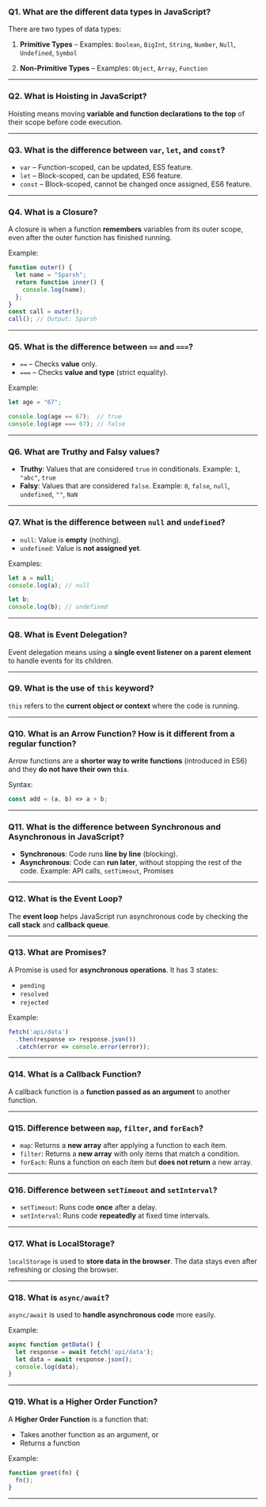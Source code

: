 ### Q1. What are the different data types in JavaScript?

There are two types of data types:

1. **Primitive Types** –
   Examples: `Boolean`, `BigInt`, `String`, `Number`, `Null`, `Undefined`, `Symbol`

2. **Non-Primitive Types** –
   Examples: `Object`, `Array`, `Function`

---

### Q2. What is Hoisting in JavaScript?

Hoisting means moving **variable and function declarations to the top** of their scope before code execution.

---

### Q3. What is the difference between `var`, `let`, and `const`?

* `var` – Function-scoped, can be updated, ES5 feature.
* `let` – Block-scoped, can be updated, ES6 feature.
* `const` – Block-scoped, cannot be changed once assigned, ES6 feature.

---

### Q4. What is a Closure?

A closure is when a function **remembers** variables from its outer scope, even after the outer function has finished running.

Example:

```js
function outer() {
  let name = "Sparsh";
  return function inner() {
    console.log(name);
  };
}
const call = outer();
call(); // Output: Sparsh
```

---

### Q5. What is the difference between `==` and `===`?

* `==` – Checks **value** only.
* `===` – Checks **value and type** (strict equality).

Example:

```js
let age = "67";

console.log(age == 67);  // true
console.log(age === 67); // false
```

---

### Q6. What are Truthy and Falsy values?

* **Truthy**: Values that are considered `true` in conditionals.
  Example: `1`, `"abc"`, `true`
* **Falsy**: Values that are considered `false`.
  Example: `0`, `false`, `null`, `undefined`, `""`, `NaN`

---

### Q7. What is the difference between `null` and `undefined`?

* `null`: Value is **empty** (nothing).
* `undefined`: Value is **not assigned yet**.

Examples:

```js
let a = null;
console.log(a); // null

let b;
console.log(b); // undefined
```

---

### Q8. What is Event Delegation?

Event delegation means using a **single event listener on a parent element** to handle events for its children.

---

### Q9. What is the use of `this` keyword?

`this` refers to the **current object or context** where the code is running.

---

### Q10. What is an Arrow Function? How is it different from a regular function?

Arrow functions are a **shorter way to write functions** (introduced in ES6) and they **do not have their own `this`**.

Syntax:

```js
const add = (a, b) => a + b;
```

---

### Q11. What is the difference between Synchronous and Asynchronous in JavaScript?

* **Synchronous**: Code runs **line by line** (blocking).
* **Asynchronous**: Code can **run later**, without stopping the rest of the code.
  Example: API calls, `setTimeout`, Promises

---

### Q12. What is the Event Loop?

The **event loop** helps JavaScript run asynchronous code by checking the **call stack** and **callback queue**.

---

### Q13. What are Promises?

A Promise is used for **asynchronous operations**. It has 3 states:

* `pending`
* `resolved`
* `rejected`

Example:

```js
fetch('api/data')
  .then(response => response.json())
  .catch(error => console.error(error));
```

---

### Q14. What is a Callback Function?

A callback function is a **function passed as an argument** to another function.

---

### Q15. Difference between `map`, `filter`, and `forEach`?

* `map`: Returns a **new array** after applying a function to each item.
* `filter`: Returns a **new array** with only items that match a condition.
* `forEach`: Runs a function on each item but **does not return** a new array.

---

### Q16. Difference between `setTimeout` and `setInterval`?

* `setTimeout`: Runs code **once** after a delay.
* `setInterval`: Runs code **repeatedly** at fixed time intervals.

---

### Q17. What is LocalStorage?

`localStorage` is used to **store data in the browser**. The data stays even after refreshing or closing the browser.

---

### Q18. What is `async/await`?

`async/await` is used to **handle asynchronous code** more easily.

Example:

```js
async function getData() {
  let response = await fetch('api/data');
  let data = await response.json();
  console.log(data);
}
```

---

### Q19. What is a Higher Order Function?

A **Higher Order Function** is a function that:

* Takes another function as an argument, or
* Returns a function

Example:

```js
function greet(fn) {
  fn();
}
```

---


